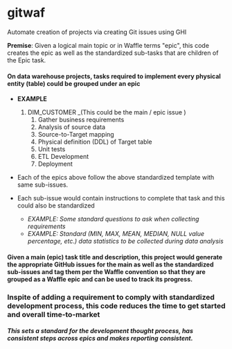 # gitwaf
Automate creation of projects via creating Git issues using GHI

**Premise**: Given a logical main topic or in Waffle terms "epic", this code creates the epic as well as the standardized sub-tasks that are children of the Epic task.

#### On data warehouse projects, tasks required to implement every physical entity (table) could be grouped under an epic
  
  * **EXAMPLE**
    1. DIM_CUSTOMER _(This could be the main / epic issue )
       1. Gather business requirements
       2. Analysis of source data
       3. Source-to-Target mapping
       4. Physical definition (DDL) of Target table
       5. Unit tests 
       6. ETL Development
       7. Deployment
       
  * Each of the epics above follow the above standardized template with same sub-issues. 
  * Each sub-issue would contain instructions to complete that task and this could also be standardized
    * _EXAMPLE: Some standard questions to ask when collecting requirements_
    * _EXAMPLE: Standard (MIN, MAX, MEAN, MEDIAN, NULL value percentage, etc.) data statistics to be collected during data analysis_
 
#### Given a main (epic) task title and description, this project would generate the appropriate GitHub issues for the main as well as the standardized sub-issues and tag them per the Waffle convention so that they are grouped as a Waffle epic and can be used to track its progress.

### Inspite of adding a requirement to comply with standardized development process, this code reduces the time to get started and overall time-to-market

##### This sets a standard for the development thought process, has consistent steps across epics and makes reporting consistent. 
